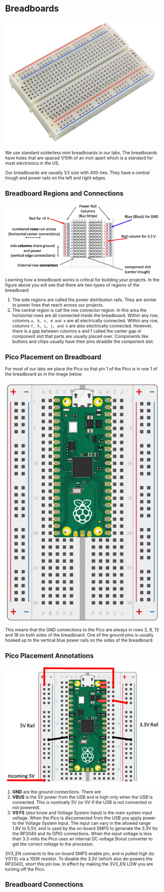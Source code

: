 # Breadboards

![Solderless Mini Breadboard](../img/solderless-mini-breadboard.jpg)

We use standard solderless mini breadboards in our labs.  The breadboards have holes that are spaced 1/10th of an inch apart which is a standard for most electronics in the US.

Our breadboards are usually 1/2 size with 400-ties.  They have a central trough and power rails on the left and right edges.

## Breadboard Regions and Connections

![Breadboard Regions and Connections](../img/breadboard-regions.png)
Learning how a breadboard works is critical for building your projects.  In the figure above you will see that there are two types of regions of the breadboard

1. The side regions are called the power distribution rails.  They are similar to power lines that reach across our projects.
2. The central region is call the row connector region.  In this area the horizontal rows are all connected inside the breadboard.  Within any row, columns ```a, b, c, d and e``` are all electrically connected.  Within any row, columns ```f, h, i, j, and k``` are also electrically connected.  However, there is a gap between columns e and f called the center gap or component slot that parts are usually placed over.  Components like buttons and chips usually have their pins straddle the component slot.

## Pico Placement on Breadboard

For most of our labs we place the Pico so that pin 1 of the Pico is in row 1 of the breadboard as in the image below.

![Pico on Breadboard](../img/pico-on-breadboard.png)

This means that the GND connections to the Pico are always in rows 3, 8, 13 and 18 on both sides of the breadboard.  One of the ground pins is usually hooked up to the vertical blue power rails on the sides of the breadboard.

## Pico Placement Annotations

![Pico on Breadboard](../img/pico-on-breadboard-annotated.png)

1. **GND** are the ground connections.  There are 
2. **VBUS** is the 5V power from the USB and is high only when the USB is connected. This is nominally 5V (or 0V if the USB is not connected or not powered).
3. **VSYS** (also know and Voltage System Input) is the main system input voltage.  When the Pico is disconnected from the USB you apply power to the Voltage System Input. The input can vary in the allowed range 1.8V to 5.5V, and is used by the on-board  SMPS to generate the 3.3V for the RP2040 and its GPIO connections.  When the input voltage is less than 3.3 volts the Pico uses an internal DC voltage Boost converter to get the correct voltage to the processor.

3V3_EN connects to the on-board SMPS enable pin, and is pulled high (to VSYS) via a 100K resistor. To disable the 3.3V (which also de-powers the RP2040), short this pin low.  In effect by making the 3V3_EN LOW you are turning off the Pico.

## Breadboard Connections


